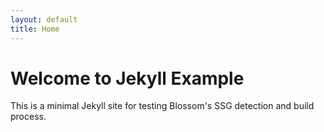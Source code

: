 ```yaml
---
layout: default
title: Home
---
```


# Welcome to Jekyll Example

This is a minimal Jekyll site for testing Blossom's SSG detection and build process.
